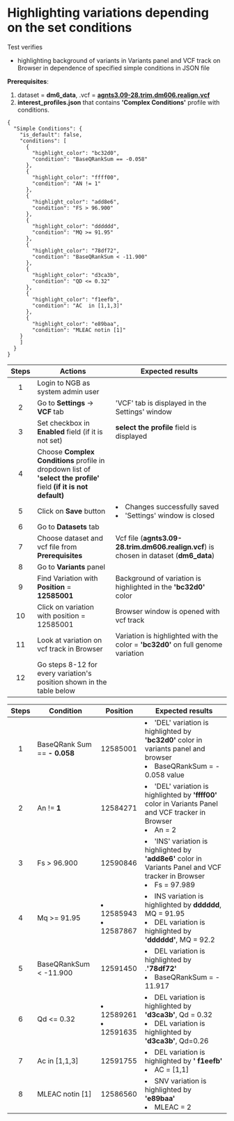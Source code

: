 # Highlighting variations depending on the set conditions

Test verifies
 - highlighting background of variants in Variants panel and VCF track on Browser in dependence of specified simple conditions in JSON file

**Prerequisites**:

1. dataset = **dm6_data**, .vcf = **[agnts3.09-28.trim.dm606.realign.vcf](https://ngb-oss-builds.s3.amazonaws.com/public/data/demo/ngb_demo_data/agnts3.09-28.trim.dm606.realign.vcf.gz)**
2. **interest_profiles.json** that contains **'Complex Conditions'** profile with conditions.
```
{
  "Simple Conditions": {
    "is_default": false,
    "conditions": [
      {
        "highlight_color": "bc32d0",
        "condition": "BaseQRankSum == -0.058"
      },
      {
        "highlight_color": "ffff00",
        "condition": "AN != 1"
      },
      {
        "highlight_color": "add8e6",
        "condition": "FS > 96.900"
      },
      {
        "highlight_color": "dddddd",
        "condition": "MQ >= 91.95"
      },
      {
        "highlight_color": "78df72",
        "condition": "BaseQRankSum < -11.900"
      },
      {
        "highlight_color": "d3ca3b",
        "condition": "QD <= 0.32"
      },
      {
        "highlight_color": "f1eefb",
        "condition": "AC  in [1,1,3]"
      },
      {
        "highlight_color": "e89baa",
        "condition": "MLEAC notin [1]"
    }
    ]
  }
}
```

| Steps | Actions | Expected results |
| :---: | --- | --- |
| 1 | Login to NGB as system admin user | |
| 2 | Go to  **Settings** -> **VCF** tab | 'VCF' tab is displayed in the Settings' window|
| 3 | Set checkbox in **Enabled** field (if it is not set)| **select the profile** field is displayed |
| 4 | Choose **Complex Conditions** profile in dropdown list of **'select the profile'** field **(if it is not default)** | 
| 5 | Click on **Save** button | <li> Changes successfully saved <li> 'Settings' window is closed | 
| 6 | Go to **Datasets** tab | 
| 7 | Choose dataset and vcf file from **Prerequisites** | Vcf file (**agnts3.09-28.trim.dm606.realign.vcf**) is chosen in dataset (**dm6_data**) 
| 8 | Go to **Variants** panel | |
| 9 | Find Variation with **Position** = **12585001**| Background of variation is highlighted in the **'bc32d0'** color |
| 10| Click on variation with position = 12585001 |Browser window is opened with vcf track|
| 11| Look at variation on vcf track in Browser| Variation is highlighted with the color  = **'bc32d0'** on full genome variation
| 12| Go steps 8-12 for every variation's position shown in the table below |   | 
 

| Steps | Condition | Position | Expected results |
| :---: | --- | --- | --- | 
| 1 | BaseQRank Sum == **- 0.058** | 12585001| <li> 'DEL' variation is highlighted by **'bc32d0'** color in variants panel and browser<li> BaseQRankSum = - 0.058 value | 
| 2 | An != **1** | 12584271 | <li>'DEL' variation is highlighted by **'ffff00'** color in Variants Panel and VCF tracker in Browser <li>An = 2 |
| 3 | Fs > 96.900 | 12590846 | <li>'INS' variation is highlighted by **'add8e6'** color in Variants Panel and  VCF tracker in Browser <li>Fs = 97.989|
| 4 | Mq >= 91.95 | <li>12585943 <li>12587867 | <li> INS variation is highlighted by **dddddd**, MQ = 91.95 <li> DEL variation is highlighted by **'dddddd'**, MQ = 92.2
| 5 | BaseQRankSum < -11.900| 12591450 | <li>DEL variation is highlighted by .**'78df72'** <li>BaseQRankSum = - 11.917|
| 6 | Qd <= 0.32| <li> 12589261 <li>12591635 | <li> DEL variation is highlighted by **'d3ca3b'**, Qd = 0.32 <li>DEL variation is highlighted by **'d3ca3b'**, Qd=0.26 |
| 7 | Ac  in [1,1,3] | 12591755 | <li> DEL variation is highlighted by **' f1eefb'** <li> AC = [1,1] |
| 8 | MLEAC notin [1]| 12586560 | <li> SNV variation is highlighted by **'e89baa'** <li> MLEAC = 2